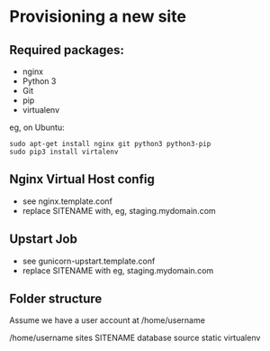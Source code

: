 Provisioning a new site
=======================

## Required packages:

* nginx
* Python 3
* Git
* pip
* virtualenv

eg, on Ubuntu:

    sudo apt-get install nginx git python3 python3-pip
    sudo pip3 install virtalenv

## Nginx Virtual Host config

* see nginx.template.conf
* replace SITENAME with, eg, staging.mydomain.com

## Upstart Job

* see gunicorn-upstart.template.conf
* replace SITENAME with eg, staging.mydomain.com

## Folder structure
Assume we have a user account at /home/username

/home/username
  sites
    SITENAME
      database
      source
      static
      virtualenv

